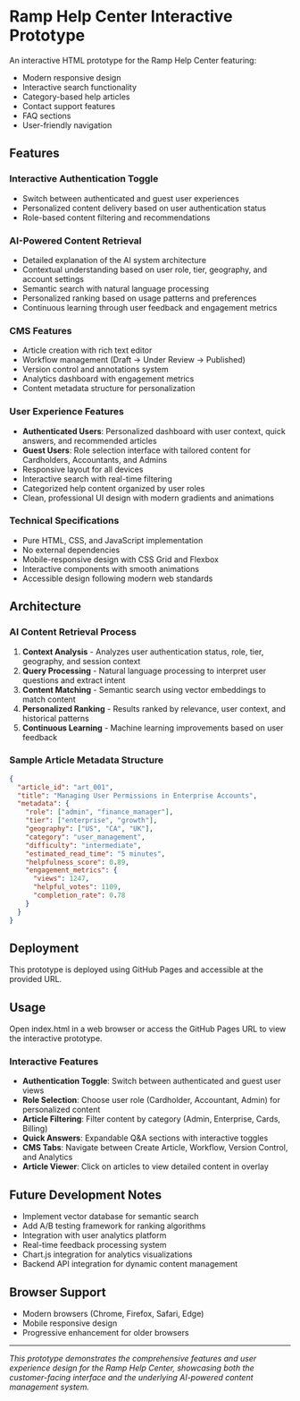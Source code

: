 # Ramp Help Center Interactive Prototype

An interactive HTML prototype for the Ramp Help Center featuring:

- Modern responsive design
- Interactive search functionality  
- Category-based help articles
- Contact support features
- FAQ sections
- User-friendly navigation

## Features

### Interactive Authentication Toggle
- Switch between authenticated and guest user experiences
- Personalized content delivery based on user authentication status
- Role-based content filtering and recommendations

### AI-Powered Content Retrieval
- Detailed explanation of the AI system architecture
- Contextual understanding based on user role, tier, geography, and account settings
- Semantic search with natural language processing
- Personalized ranking based on usage patterns and preferences
- Continuous learning through user feedback and engagement metrics

### CMS Features
- Article creation with rich text editor
- Workflow management (Draft → Under Review → Published)
- Version control and annotations system
- Analytics dashboard with engagement metrics
- Content metadata structure for personalization

### User Experience Features
- **Authenticated Users**: Personalized dashboard with user context, quick answers, and recommended articles
- **Guest Users**: Role selection interface with tailored content for Cardholders, Accountants, and Admins
- Responsive layout for all devices
- Interactive search with real-time filtering
- Categorized help content organized by user roles
- Clean, professional UI design with modern gradients and animations

### Technical Specifications
- Pure HTML, CSS, and JavaScript implementation
- No external dependencies
- Mobile-responsive design with CSS Grid and Flexbox
- Interactive components with smooth animations
- Accessible design following modern web standards

## Architecture

### AI Content Retrieval Process
1. **Context Analysis** - Analyzes user authentication status, role, tier, geography, and session context
2. **Query Processing** - Natural language processing to interpret user questions and extract intent
3. **Content Matching** - Semantic search using vector embeddings to match content
4. **Personalized Ranking** - Results ranked by relevance, user context, and historical patterns
5. **Continuous Learning** - Machine learning improvements based on user feedback

### Sample Article Metadata Structure
```json
{
  "article_id": "art_001",
  "title": "Managing User Permissions in Enterprise Accounts",
  "metadata": {
    "role": ["admin", "finance_manager"],
    "tier": ["enterprise", "growth"],
    "geography": ["US", "CA", "UK"],
    "category": "user_management",
    "difficulty": "intermediate",
    "estimated_read_time": "5 minutes",
    "helpfulness_score": 0.89,
    "engagement_metrics": {
      "views": 1247,
      "helpful_votes": 1109,
      "completion_rate": 0.78
    }
  }
}
```

## Deployment

This prototype is deployed using GitHub Pages and accessible at the provided URL.

## Usage

Open index.html in a web browser or access the GitHub Pages URL to view the interactive prototype.

### Interactive Features
- **Authentication Toggle**: Switch between authenticated and guest user views
- **Role Selection**: Choose user role (Cardholder, Accountant, Admin) for personalized content
- **Article Filtering**: Filter content by category (Admin, Enterprise, Cards, Billing)
- **Quick Answers**: Expandable Q&A sections with interactive toggles
- **CMS Tabs**: Navigate between Create Article, Workflow, Version Control, and Analytics
- **Article Viewer**: Click on articles to view detailed content in overlay

## Future Development Notes
- Implement vector database for semantic search
- Add A/B testing framework for ranking algorithms
- Integration with user analytics platform
- Real-time feedback processing system
- Chart.js integration for analytics visualizations
- Backend API integration for dynamic content management

## Browser Support
- Modern browsers (Chrome, Firefox, Safari, Edge)
- Mobile responsive design
- Progressive enhancement for older browsers

---

*This prototype demonstrates the comprehensive features and user experience design for the Ramp Help Center, showcasing both the customer-facing interface and the underlying AI-powered content management system.*
